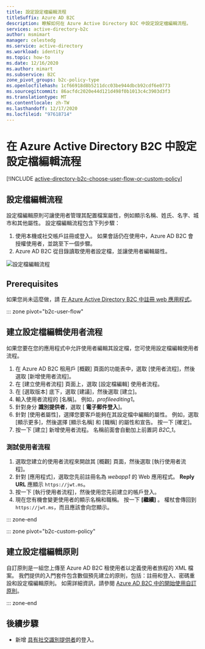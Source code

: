 ```yaml
---
title: 設定設定檔編輯流程
titleSuffix: Azure AD B2C
description: 瞭解如何在 Azure Active Directory B2C 中設定設定檔編輯流程。
services: active-directory-b2c
author: msmimart
manager: celestedg
ms.service: active-directory
ms.workload: identity
ms.topic: how-to
ms.date: 12/16/2020
ms.author: mimart
ms.subservice: B2C
zone_pivot_groups: b2c-policy-type
ms.openlocfilehash: 1cf66918d8b5211dcc03be944dbcb92cdf6e0773
ms.sourcegitcommit: 86acfdc2020e44d121d498f0b1013c4c3903d3f3
ms.translationtype: MT
ms.contentlocale: zh-TW
ms.lasthandoff: 12/17/2020
ms.locfileid: "97618714"
---
```

# <a name="set-up-a-profile-editing-flow-in-azure-active-directory-b2c"></a>在 Azure Active Directory B2C 中設定設定檔編輯流程

[!INCLUDE [active-directory-b2c-choose-user-flow-or-custom-policy](../../includes/active-directory-b2c-choose-user-flow-or-custom-policy.md)]

## <a name="profile-editing-flow"></a>設定檔編輯流程

設定檔編輯原則可讓使用者管理其配置檔案屬性，例如顯示名稱、姓氏、名字、城市和其他屬性。 設定檔編輯流程包含下列步驟： 

1. 使用本機或社交帳戶註冊或登入。 如果會話仍在使用中，Azure AD B2C 會授權使用者，並跳至下一個步驟。
1. Azure AD B2C 從目錄讀取使用者設定檔，並讓使用者編輯屬性。

![設定檔編輯流程](./media/add-profile-editing-policy/profile-editing-flow.png)


## <a name="prerequisites"></a>Prerequisites

如果您尚未這麼做，請 [在 Azure Active Directory B2C 中註冊 web 應用程式](tutorial-register-applications.md)。

::: zone pivot="b2c-user-flow"

## <a name="create-a-profile-editing-user-flow"></a>建立設定檔編輯使用者流程

如果您要在您的應用程式中允許使用者編輯其設定檔，您可使用設定檔編輯使用者流程。

1. 在 Azure AD B2C 租用戶 [概觀] 頁面的功能表中，選取 [使用者流程]，然後選取 [新增使用者流程]。
1. 在 [建立使用者流程] 頁面上，選取 [設定檔編輯] 使用者流程。 
1. 在 [選取版本] 底下，選取 [建議]，然後選取 [建立]。
1. 輸入使用者流程的 [名稱]。 例如，*profileediting1*。
1. 針對身分 **識別提供者**，選取 [ **電子郵件登入**]。
1. 針對 [使用者屬性]，選擇您要客戶能夠在其設定檔中編輯的屬性。 例如，選取 [顯示更多]，然後選擇 [顯示名稱] 和 [職稱] 的屬性和宣告。 按一下 [確定]。
1. 按一下 [建立]  新增使用者流程。 名稱前面會自動加上前置詞 *B2C_1*。

### <a name="test-the-user-flow"></a>測試使用者流程

1. 選取您建立的使用者流程來開啟其 [概觀] 頁面，然後選取 [執行使用者流程]。
1. 針對 [應用程式]，選取您先前註冊名為 *webapp1* 的 Web 應用程式。 **Reply URL** 應顯示 `https://jwt.ms`。
1. 按一下 [執行使用者流程]，然後使用您先前建立的帳戶登入。
1. 現在您有機會變更使用者的顯示名稱和職稱。 按一下 **[繼續]** 。 權杖會傳回到 `https://jwt.ms`，而且應該會向您顯示。

::: zone-end

::: zone pivot="b2c-custom-policy"

## <a name="create-a-profile-editing-policy"></a>建立設定檔編輯原則

自訂原則是一組您上傳至 Azure AD B2C 租使用者以定義使用者旅程的 XML 檔案。 我們提供的入門套件包含數個預先建立的原則，包括：註冊和登入、密碼重設和設定檔編輯原則。 如需詳細資訊，請參閱 [Azure AD B2C 中的開始使用自訂原則](custom-policy-get-started.md)。

::: zone-end

## <a name="next-steps"></a>後續步驟

* 新增 [具有社交識別提供者](add-identity-provider.md)的登入。